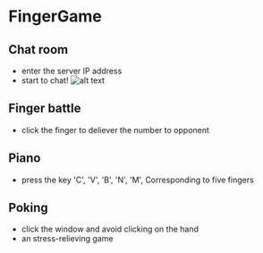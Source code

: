 # FingerGame
## Chat room
- enter the server IP address
- start to chat!
![alt text](https://github.com/ya-sin/FingerGame/master/demo_chatroom.png)
## Finger battle
- click the finger to deliever the number to opponent
## Piano
- press the key 'C', 'V', 'B', 'N', 'M', Corresponding to five fingers
## Poking
- click the window and avoid clicking on the hand
- an stress-relieving game 
